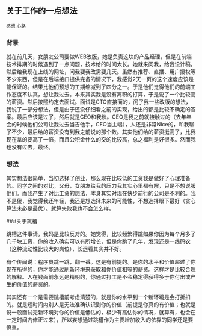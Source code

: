 ## 关于工作的一点想法

`感想` `心路`

### 背景

就在前几天，女朋友公司要做WEB改版，她是负责这块的产品经理，但是在前端技术排期的时候遇到了一点问题，技术给的时间太长。她就来问我，给我设计稿，然后给我现在上线的网址，问我要我改需要几天。虽然有推荐、直播、用户授权等不少东西，但是在后端接口提供完备的情况下，我感觉2天一页的这个速度应该是能保证的。结果比他们预想的工期缩减到了四分之一。于是他们觉得他们的前端工作态度不认真，想让我过去。本来其实我是没有离职的打算，于是说了一个比较高的薪资。然后按照约定去面试。面试是CTO直接面的，问了我一些改版的想法，我说了一部分想法，但是由于还没仔细看之前的实现，给出的都是比较不确定的答案。最后应该是过了，然后就是CEO和我谈。CEO是我之前就接触过的（去年年会的时候他们公司让我过去当吉他手，CEO当主唱），人还是非常Nice的，和我聊了不少，最后给的薪资没有到我之前说的那个数。其实他们给的薪资挺高了，比我现在拿的要高了一倍，而且公积金什么的交的比较高，总之福利是好很多。然而我也没有过去，最终。

### 想法

其实想法很简单，当初选择了创业，那么现在比较低的工资我是做好了心理准备的。同学之间的对比，父母，女朋友给我的压力我其实心里都有解，只是不想说服他们。而我产生了对比工资的想法，本身其实对现在快步前行的公司是不利的。我不是傻，我觉得我还年轻，我还是想选择未来的可能性，不想选择眼下最好（贪心算法未必是最优）。就算失败我也不会怎么样。

###关于跳槽

跳槽这件事请，我妈是比较反对的。她觉得，比较频繁得跳如果你因为每个月多了几千块工资，你的收入确实可以有所增长，但是你跳了几年，发现还是一线码农（这种流动性比较大的岗位），长远看其实并不好。

有个传闻说：程序员跳一跳，翻一番。这是有前提的。是你的水平和价值超过了你现在所得的，你才能通过刷新环境来获取和你价值相等的薪资。这样才是比较合理的解释。人在钱面前永远是精明的，你通过打工是不会稳定得获得多于你付出或产生的价值的薪资的。

其实还有一个是需要跳槽前考虑清楚的，就是你的水平到一个新环境是会打折扣的。就是短时间内别人是无法准确认识到你的价值（前提是你真的有价值；也就是说一般面试完新环境对你的价值是低估的，极少有高估你的情况，就算有，也会在一定时间内修正过来），所以妄想通过跳槽作为主要增加收入的依靠的同学还是要慎重。
